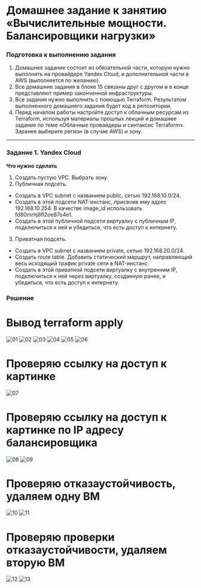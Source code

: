 # Домашнее задание к занятию «Вычислительные мощности. Балансировщики нагрузки»

### Подготовка к выполнению задания

1. Домашнее задание состоит из обязательной части, которую нужно выполнить на провайдере Yandex Cloud, и дополнительной части в AWS (выполняется по желанию). 
2. Все домашние задания в блоке 15 связаны друг с другом и в конце представляют пример законченной инфраструктуры.  
3. Все задания нужно выполнить с помощью Terraform. Результатом выполненного домашнего задания будет код в репозитории. 
4. Перед началом работы настройте доступ к облачным ресурсам из Terraform, используя материалы прошлых лекций и домашнее задание по теме «Облачные провайдеры и синтаксис Terraform». Заранее выберите регион (в случае AWS) и зону.

---
### Задание 1. Yandex Cloud 

**Что нужно сделать**

1. Создать пустую VPC. Выбрать зону.
2. Публичная подсеть.

 - Создать в VPC subnet с названием public, сетью 192.168.10.0/24.
 - Создать в этой подсети NAT-инстанс, присвоив ему адрес 192.168.10.254. В качестве image_id использовать fd80mrhj8fl2oe87o4e1.
 - Создать в этой публичной подсети виртуалку с публичным IP, подключиться к ней и убедиться, что есть доступ к интернету.
3. Приватная подсеть.
 - Создать в VPC subnet с названием private, сетью 192.168.20.0/24.
 - Создать route table. Добавить статический маршрут, направляющий весь исходящий трафик private сети в NAT-инстанс.
 - Создать в этой приватной подсети виртуалку с внутренним IP, подключиться к ней через виртуалку, созданную ранее, и убедиться, что есть доступ к интернету.

### **Решение**

# Вывод terraform apply
![01](https://github.com/Myash-New/CloudProviders/blob/main/02/01.jpg)
![02](https://github.com/Myash-New/CloudProviders/blob/main/02/02.jpg)
![03](https://github.com/Myash-New/CloudProviders/blob/main/02/03.jpg)
![04](https://github.com/Myash-New/CloudProviders/blob/main/02/04.jpg)
![05](https://github.com/Myash-New/CloudProviders/blob/main/02/05.jpg)
![06](https://github.com/Myash-New/CloudProviders/blob/main/02/06.jpg)

# Проверяю ссылку на доступ к картинке
![07](https://github.com/Myash-New/CloudProviders/blob/main/02/07.jpg)

# Проверяю ссылку на доступ к картинке по IP адресу балансировщика
![08](https://github.com/Myash-New/CloudProviders/blob/main/02/08.jpg)
![09](https://github.com/Myash-New/CloudProviders/blob/main/02/09.jpg)

# Проверяю отказаустойчивость, удаляем одну ВМ
![10](https://github.com/Myash-New/CloudProviders/blob/main/02/10.jpg)
![11](https://github.com/Myash-New/CloudProviders/blob/main/02/11.jpg)

# Проверяю проверки отказаустойчивости, удаляем вторую ВМ
![12](https://github.com/Myash-New/CloudProviders/blob/main/02/12.jpg)
![13](https://github.com/Myash-New/CloudProviders/blob/main/02/13.jpg)
